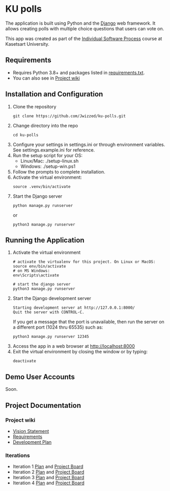 # KU polls

The application is built using Python and the [Django] web framework. It allows creating polls with multiple choice questions that users can vote on.

This app was created as part of the [Individual Software Process](
https://cpske.github.io/ISP) course at Kasetsart University.

## Requirements
- Requires Python 3.8+ and packages listed in [requirements.txt](./requirements.txt). 
- You can also see in [Project wiki]

## Installation and Configuration
1. Clone the repository
   ```
   git clone https://github.com/Jwizzed/ku-polls.git
   ```
2. Change directory into the repo
   ```
   cd ku-polls
   ```
3. Configure your settings in settings.ini or through environment variables. See settings.example.ini for reference.
4. Run the setup script for your OS:
   - Linux/Mac: ./setup-linux.sh
   - Windows: ./setup-win.ps1
5. Follow the prompts to complete installation.
6. Activate the virtual environment:
   ```
   source .venv/bin/activate
   ```
7. Start the Django server
   ```
   python manage.py runserver
   ```
   or
      ```
   python3 manage.py runserver
   ```
   

## Running the Application
1. Activate the virtual environment
    ```
    # activate the virtualenv for this project. On Linux or MacOS:
    source env/bin/activate
    # on MS Windows:
    env\Scripts\activate
    
    # start the django server
    python3 manage.py runserver
    ```
2. Start the Django development server
    ```
   Starting development server at http://127.0.0.1:8000/
   Quit the server with CONTROL-C.
    ```
   If you get a message that the port is unavailable, then run the server on a different port (1024 thru 65535) such as:
    ```
    python3 manage.py runserver 12345
    ```
3. Access the app in a web browser at <http://localhost:8000>
4. Exit the virtual environment by closing the window or by typing:
   ```
   deactivate
   ```


## Demo User Accounts
Soon.

## Project Documentation
### Project wiki
- [Vision Statement](https://github.com/Jwizzed/ku-polls/wiki/Vision-Statement)
- [Requirements](https://github.com/Jwizzed/ku-polls/wiki/Requirements)
- [Development Plan](https://github.com/Jwizzed/ku-polls/wiki/Development-Plan)

### Iterations
- Iteration 1 [Plan](https://github.com/Jwizzed/ku-polls/wiki/Iteration-1-Plan) and [Project Board]()
- Iteration 2 [Plan](https://github.com/Jwizzed/ku-polls/wiki/Iteration-2-Plan) and [Project Board]()
- Iteration 3 [Plan](https://github.com/Jwizzed/ku-polls/wiki/Iteration-3-Plan) and [Project Board]()
- Iteration 4 [Plan](https://github.com/Jwizzed/ku-polls/wiki/Iteration-4-Plan) and [Project Board]()


[Django]: https://docs.djangoproject.com/en/3.1/intro/tutorial01/
[Project wiki]: ../../wiki 